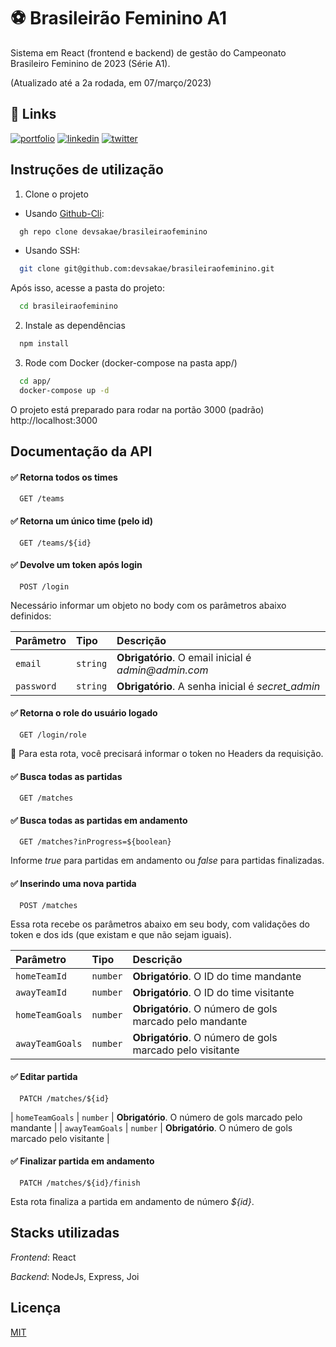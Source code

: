 
# ⚽️ Brasileirão Feminino A1

Sistema em React (frontend e backend) de gestão do Campeonato Brasileiro Feminino de 2023 (Série A1).

(Atualizado até a 2a rodada, em 07/março/2023)
## 🔗 Links
[![portfolio](https://img.shields.io/badge/my_portfolio-000?style=for-the-badge&logo=ko-fi&logoColor=white)](http://portfolio.sakae.social)
[![linkedin](https://img.shields.io/badge/linkedin-0A66C2?style=for-the-badge&logo=linkedin&logoColor=white)](https://www.linkedin.com/rodrigosakae)
[![twitter](https://img.shields.io/badge/twitter-1DA1F2?style=for-the-badge&logo=twitter&logoColor=white)](https://twitter.com/Sakae)


## Instruções de utilização

1. Clone o projeto

- Usando [Github-Cli](https://cli.github.com/):
```bash
  gh repo clone devsakae/brasileiraofeminino
```
- Usando SSH:
```bash
  git clone git@github.com:devsakae/brasileiraofeminino.git
```
Após isso, acesse a pasta do projeto:
```bash
  cd brasileiraofeminino
```

2. Instale as dependências
```bash
  npm install
```

3. Rode com Docker (docker-compose na pasta app/)
```bash
  cd app/ 
  docker-compose up -d
```

O projeto está preparado para rodar na portão 3000 (padrão) http://localhost:3000
## Documentação da API

#### ✅ Retorna todos os times

```http
  GET /teams
```

#### ✅ Retorna um único time (pelo id)

```http
  GET /teams/${id}
```

#### ✅ Devolve um token após login

```http
  POST /login
```

Necessário informar um objeto no body com os parâmetros abaixo definidos:

| Parâmetro   | Tipo       | Descrição                           |
| :---------- | :--------- | :---------------------------------- |
| `email` | `string` | **Obrigatório**. O email inicial é _admin@admin.com_ |
| `password` | `string` | **Obrigatório**. A senha inicial é _secret_admin_ |

#### ✅ Retorna o role do usuário logado

```http
  GET /login/role
```
🛑 Para esta rota, você precisará informar o token no Headers da requisição.


#### ✅ Busca todas as partidas

```http
  GET /matches
```

#### ✅ Busca todas as partidas em andamento

```http
  GET /matches?inProgress=${boolean}
```

Informe _true_ para partidas em andamento ou _false_ para partidas finalizadas.


#### ✅ Inserindo uma nova partida

```http
  POST /matches
```

Essa rota recebe os parâmetros abaixo em seu body, com validações do token e dos ids (que existam e que não sejam iguais).

| Parâmetro   | Tipo       | Descrição                                   |
| :---------- | :--------- | :------------------------------------------ |
| `homeTeamId`      | `number` | **Obrigatório**. O ID do time mandante |
| `awayTeamId`      | `number` | **Obrigatório**. O ID do time visitante |
| `homeTeamGoals`      | `number` | **Obrigatório**. O número de gols marcado pelo mandante |
| `awayTeamGoals`      | `number` | **Obrigatório**. O número de gols marcado pelo visitante |

#### ✅ Editar partida

```http
  PATCH /matches/${id}
```

| `homeTeamGoals`      | `number` | **Obrigatório**. O número de gols marcado pelo mandante |
| `awayTeamGoals`      | `number` | **Obrigatório**. O número de gols marcado pelo visitante |

#### ✅ Finalizar partida em andamento

```http
  PATCH /matches/${id}/finish
```
Esta rota finaliza a partida em andamento de número _${id}_.


## Stacks utilizadas

*Frontend*: React

*Backend*: NodeJs, Express, Joi
## Licença

[MIT](https://choosealicense.com/licenses/mit/)

